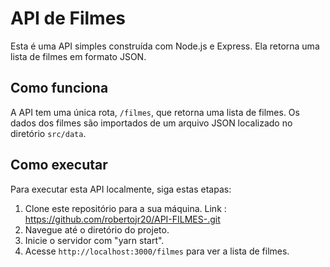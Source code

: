 # API de Filmes

Esta é uma API simples construída com Node.js e Express. Ela retorna uma lista de filmes em formato JSON.

## Como funciona

A API tem uma única rota,  `/filmes`, que retorna uma lista de filmes. Os dados dos filmes são importados de um arquivo JSON localizado no diretório  `src/data`.
## Como executar

Para executar esta API localmente, siga estas etapas:

1.  Clone este repositório para a sua máquina. Link : https://github.com/robertojr20/API-FILMES-.git
2.  Navegue até o diretório do projeto.
3.  Inicie o servidor com  "yarn start".
4.  Acesse  `http://localhost:3000/filmes`  para ver a lista de filmes.
